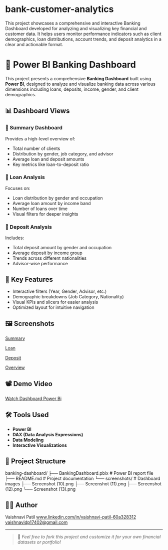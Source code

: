 # bank-customer-analytics
This project showcases a comprehensive and interactive Banking Dashboard developed for analyzing and visualizing key financial and customer data. It helps users monitor performance indicators such as client demographics, loan distributions, account trends, and deposit analytics in a clear and actionable format.

# 🏦 Power BI Banking Dashboard

This project presents a comprehensive **Banking Dashboard** built using **Power BI**, designed to analyze and visualize banking data across various dimensions including loans, deposits, income, gender, and client demographics.

## 📊 Dashboard Views

### 🔹 Summary Dashboard
Provides a high-level overview of:
- Total number of clients
- Distribution by gender, job category, and advisor
- Average loan and deposit amounts
- Key metrics like loan-to-deposit ratio

### 🔹 Loan Analysis
Focuses on:
- Loan distribution by gender and occupation
- Average loan amount by income band
- Number of loans over time
- Visual filters for deeper insights

### 🔹 Deposit Analysis
Includes:
- Total deposit amount by gender and occupation
- Average deposit by income group
- Trends across different nationalities
- Advisor-wise performance

## 📌 Key Features

- Interactive filters (Year, Gender, Advisor, etc.)
- Demographic breakdowns (Job Category, Nationality)
- Visual KPIs and slicers for easier analysis
- Optimized layout for intuitive navigation

## 🖼️ Screenshots


 [Summary](https://github.com/user-attachments/assets/77f76e5e-4255-432d-927b-2ae9182217ea)
 
 [Loan](https://github.com/user-attachments/assets/a06adf83-f7df-473c-a46c-09d62aa7e885)
 
 [Deposit](https://github.com/user-attachments/assets/981346a1-f234-451e-805c-c2bb67d6925e)
 
 [Overview](https://github.com/user-attachments/assets/6fef810e-07ce-44e2-bc1f-664368442e97) 



## 📽️ Demo Video

[Watch Dashboard Power Bi](https://drive.google.com/file/d/1QUf8M6F7HAWQcoDq2lpalQNAGg_7HNDZ/view?usp=sharing) 


## 🛠️ Tools Used

- **Power BI**
- **DAX (Data Analysis Expressions)**
- **Data Modeling**
- **Interactive Visualizations**

## 📂 Project Structure

banking-dashboard/
├── BankingDashboard.pbix # Power BI report file
├── README.md # Project documentation
└── screenshots/ # Dashboard images
├── Screenshot (10).png
├── Screenshot (11).png
├── Screenshot (12).png
└── Screenshot (13).png


## 🧑‍💼 Author

Vaishnavi Patil
www.linkedin.com/in/vaishnavi-patil-60a328312  
vaishnavidp17402@gmail.com

---

> 📢 *Feel free to fork this project and customize it for your own financial datasets or portfolio!*


